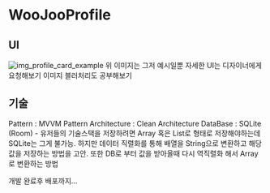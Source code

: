 # WooJooProfile

## UI
![img_profile_card_example](https://user-images.githubusercontent.com/77264918/232855541-dd221e7c-3ac1-4b1f-bf4c-91fb73d092f5.jpeg)
위 이미지는 그저 예시일뿐 자세한 UI는 디자이너에게 요청해보기
이미지 블러처리도 공부해보기

## 기술
Pattern : MVVM Pattern
Architecture : Clean Architecture
DataBase : SQLite (Room) - 유저들의 기술스택을 저장하려면 Array 혹은 List로 형태로 저장해야하는데 SQLite는 그게 불가능. 하지만 데이터 직렬화를 통해 배열을 String으로 변환하고 해당 값을 저장하는 방법을 고안. 또한 DB로 부터 값을 받아올때 다시 역직렬화 해서 Array로 변환하는 방법

개발 완료후 배포까지...

